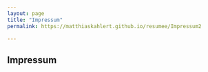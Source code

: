 ```yaml
---
layout: page
title: "Impressum"
permalink: https://matthiaskahlert.github.io/resumee/Impressum2

---
```

## Impressum
